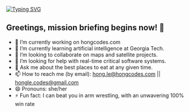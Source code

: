 [![Typing SVG](https://readme-typing-svg.demolab.com?font=Fira+Code&duration=6000&pause=1000&vCenter=true&width=435&lines=%F0%9F%91%8B+Hi+there!+I'm+Hong+Le.;I+love+building+software+solutions...;...and+creating+cybersecurity+strategies.+;I'm+coding+in+Java...++;...wait%2C+no+%E2%80%94+Python!...++;...actually%2C+all+of+the+above.+;Software+Engineer+by+day...++;...Pilot-in-Training+by+night.+;%22Tower%2C+requesting+permission+to+land...%22++;...on+this+amazing+new+project!+;%22Final+approach+initiated...%22++;...but+I+might+just+keep+soaring.++%E2%9C%88%EF%B8%8F)](https://git.io/typing-svg)

## Greetings, mission briefing begins now! 👋 

- 🔭 I’m currently working on hongcodes.com
- 🌱 I’m currently learning artificial intelligence at Georgia Tech.
- 👯 I’m looking to collaborate on maps and satellite projects.
- 🤔 I’m looking for help with real-time critical software systems.
- 💬 Ask me about the best places to eat at any given time.
- 📫 How to reach me (by email): hong.le@hongcodes.com || hongle.codes@gmail.com
- 😄 Pronouns: she/her
- ⚡ Fun fact: I can beat you in arm wrestling, with an unwavering 100% win rate

<!--
**honglebs/honglebs** is a ✨ _special_ ✨ repository because its `README.md` (this file) appears on your GitHub profile.

Here are some ideas to get you started:

- 🔭 I’m currently working on ...
- 🌱 I’m currently learning ...
- 👯 I’m looking to collaborate on ...
- 🤔 I’m looking for help with ...
- 💬 Ask me about ...
- 📫 How to reach me: ...
- 😄 Pronouns: ...
- ⚡ Fun fact: ...
-->


